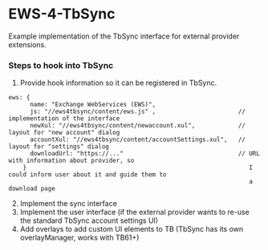 # EWS-4-TbSync
Example implementation of the TbSync interface for external provider extensions.

### Steps to hook into TbSync

1. Provide hook information so it can be registered in TbSync.
```
ews: {
      name: "Exchange WebServices (EWS)", 
      js: "//ews4tbsync/content/ews.js" ,                       // implementation of the interface
      newXul: "//ews4tbsync/content/newaccount.xul",            // layout for "new account" dialog
      accountXul: "//ews4tbsync/content/accountSettings.xul",   // layout for "settings" dialog
      downloadUrl: "https://..."                                // URL with information about provider, so
    }                                                              I could inform user about it and guide them to
                                                                   a download page
```

2. Implement the sync interface
3. Implement the user interface (if the external provider wants to re-use the standard TbSync account settings UI)
4. Add overlays to add custom UI elements to TB (TbSync has its own overlayManager, works with TB61+)

